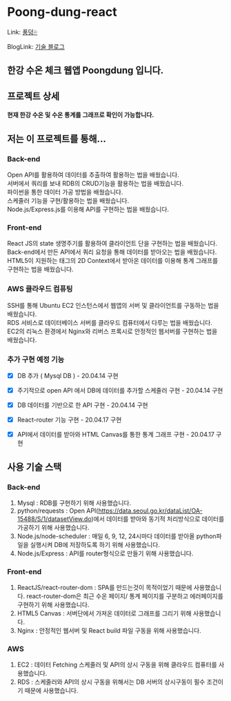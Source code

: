 # Poong-dung-react   
Link: [풍덩💦][poongdungLink]

[poongdungLink]: poongdung.ga

BlogLink: [기술 블로그][techBlog]

[techBlog]: https://hitzi.tistory.com/50
   
## 한강 수온 체크 웹앱 Poongdung 입니다.   
    
## 프로젝트 상세   
#### 현재 한강 수온 및 수온 통계를 그래프로 확인이 가능합니다.   
   
   
## 저는 이 프로젝트를 통해...   
   
  ### Back-end   
Open API를 활용하여 데이터를 추출하여 활용하는 법을 배웠습니다.   
서버에서 쿼리를 보내 RDB의 CRUD기능을 활용하는 법을 배웠습니다.   
파이썬을 통한 데이터 가공 방법을 배웠습니다.   
스케줄러 기능을 구현/활용하는 법을 배웠습니다.   
Node.js/Express.js를 이용해 API를 구현하는 법을 배웠습니다.   
   
  ### Front-end   
React JS의 state 생명주기를 활용하여 클라이언트 단을 구현하는 법을 배웠습니다.   
Back-end에서 만든 API에서 쿼리 요청을 통해 데이터를 받아오는 법을 배웠습니다.   
HTML5이 지원하는 <canvas>태그의 2D Context에서 받아온 데이터를 이용해 통계 그래프를 구현하는 법을 배웠습니다.     
   
### AWS 클라우드 컴퓨팅   
   
SSH를 통해 Ubuntu EC2 인스턴스에서 웹앱의 서버 및 클라이언트를 구동하는 법을 배웠습니다.   
RDS 서비스로 데이터베이스 서버를 클라우드 컴퓨터에서 다루는 법을 배웠습니다.   
EC2의 리눅스 환경에서 Nginx와 리버스 프록시로 안정적인 웹서버를 구현하는 법을 배웠습니다.
   
### 추가 구현 예정 기능   
   
- [x] DB 추가 ( Mysql DB ) - 20.04.14 구현   
- [x] 주기적으로 open API 에서 DB에 데이터를 추가할 스케줄러 구현  - 20.04.14 구현   
- [x] DB 데이터를 기반으로 한 API 구현  - 20.04.14 구현   
- [x] React-router 기능 구현 - 20.04.17 구현   
- [x] API에서 데이터를 받아와 HTML Canvas를 통한 통계 그래프 구현  - 20.04.17 구현   
   
   
## 사용 기술 스택   
   
### Back-end   
1. Mysql : RDB를 구현하기 위해 사용했습니다.   
2. python/requests : Open API(https://data.seoul.go.kr/dataList/OA-15488/S/1/datasetView.do)에서 데이터를 받아와 동기적 처리방식으로 데이터를 가공하기 위해 사용했습니다.   
3. Node.js/node-scheduler : 매일 6, 9, 12, 24시마다 데이터를 받아올 python파일을 실행시켜 DB에 저장하도록 하기 위해 사용했습니다.   
4. Node.js/Express : API를 router형식으로 만들기 위해 사용했습니다.   
   
### Front-end   
1. ReactJS/react-router-dom : SPA를 만드는것이 목적이었기 때문에 사용했습니다. react-router-dom은 최근 수온 페이지/ 통계 페이지를 구분하고 에러페이지를 구현하기 위해 사용했습니다.
2. HTML5 Canvas : 서버단에서 가져온 데이터로 그래프를 그리기 위해 사용했습니다.
3. Nginx : 안정적인 웹서버 및 React build 파일 구동을 위해 사용했습니다.
   
### AWS
1. EC2 : 데이터 Fetching 스케줄러 및 API의 상시 구동을 위해 클라우드 컴퓨터를 사용했습니다.   
2. RDS : 스케줄러와 API의 상시 구동을 위해서는 DB 서버의 상시구동이 필수 조건이기 때문에 사용했습니다.   
